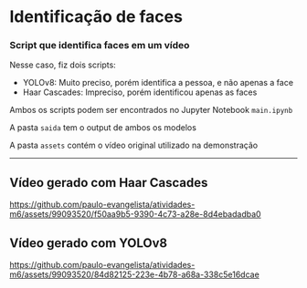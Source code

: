 # Identificação de faces
### Script que identifica faces em um vídeo
Nesse caso, fiz dois scripts:

- YOLOv8: Muito preciso, porém identifica a pessoa, e não apenas a face
- Haar Cascades: Impreciso, porém identificou apenas as faces


Ambos os scripts podem ser encontrados no Jupyter Notebook `main.ipynb`

A pasta `saida` tem o output de ambos os modelos

A pasta `assets` contém o vídeo original utilizado na demonstração

--------------------------------------

## Vídeo gerado com Haar Cascades
https://github.com/paulo-evangelista/atividades-m6/assets/99093520/f50aa9b5-9390-4c73-a28e-8d4ebadadba0


## Vídeo gerado com YOLOv8
https://github.com/paulo-evangelista/atividades-m6/assets/99093520/84d82125-223e-4b78-a68a-338c5e16dcae

